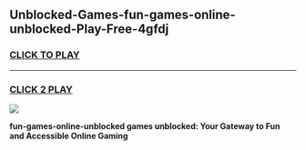 
## Unblocked-Games-fun-games-online-unblocked-Play-Free-4gfdj
<h3>
<a href="https://premium76.site?title=fun-games-online-unblocked&ref=17A">CLICK TO PLAY</a></h3>
<hr>

<h3>
<a href="https://premium76.site?title=fun-games-online-unblocked&ref=17A">CLICK 2 PLAY</a>
  
</h3>

<a href="https://premium76.site?title=fun-games-online-unblocked&ref=17A"><img src="https://clearcache.store/games.png"></a>


**fun-games-online-unblocked games unblocked: Your Gateway to Fun and Accessible Online Gaming**
